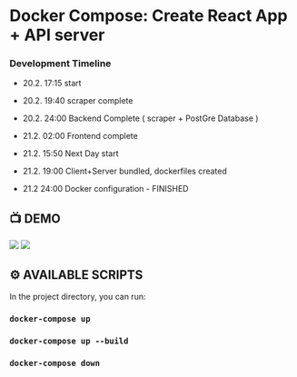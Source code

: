 # Docker Compose: Create React App + API server


### Development Timeline
- 20.2. 17:15 start
- 20.2. 19:40 scraper complete
- 20.2. 24:00 Backend Complete ( scraper + PostGre Database )
- 21.2. 02:00 Frontend complete

- 21.2. 15:50 Next Day start
- 21.2. 19:00 Client+Server bundled, dockerfiles created
- 21.2  24:00 Docker configuration - FINISHED


## 📺 DEMO
![](https://github.com/Philight/luxonis-scraper-win/blob/main/preview/server.png)
![](https://github.com/Philight/luxonis-scraper-win/blob/main/preview/client.png)


## ⚙️ AVAILABLE SCRIPTS

In the project directory, you can run:

### `docker-compose up `
### `docker-compose up --build`
### `docker-compose down`
